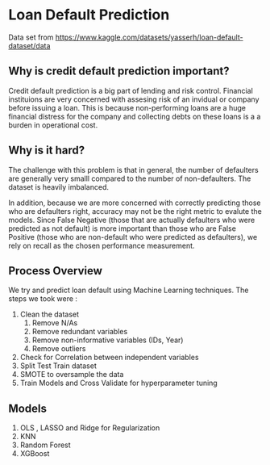 # Loan Default Prediction 
Data set from https://www.kaggle.com/datasets/yasserh/loan-default-dataset/data

## Why is credit default prediction important?

Credit default prediction is a big part of lending and risk control. Financial instituions are very concerned with assesing risk of an invidual or company before issuing a loan. This is because non-performing loans are a huge financial distress for the company and collecting debts on these loans is a a burden in operational cost. 

## Why is it hard? 
The challenge with this problem is that in general, the number of defaulters are generally very smalll compared to the number of non-defaulters. The dataset is heavily imbalanced. 

In addition, because we are more concerned with correctly predicting those who are defaulters right, accuracy may not be the right metric to evalute the models. Since False Negative (those that are actually defaulters who were predicted as not default) is more important than those who are False Positive (those who are non-default who were predicted as defaulters), we rely on recall as the chosen performance measurement. 

## Process Overview 
We try and predict loan default using Machine Learning techniques. The steps we took were : 

1. Clean the dataset 
   1. Remove N/As
   2. Remove redundant variables
   3. Remove non-informative variables (IDs, Year)
   4. Remove outliers
5. Check for Correlation between independent variables 
2. Split Test Train dataset
3. SMOTE to oversample the data
4. Train Models and Cross Validate for hyperparameter tuning 

## Models 
1. OLS , LASSO and Ridge for Regularization
2. KNN
3. Random Forest
4. XGBoost 
